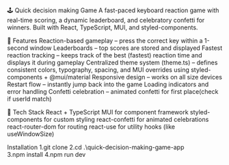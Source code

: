 🕹️ Quick decision making Game
A fast-paced keyboard reaction game with real-time scoring, a dynamic leaderboard, and celebratory confetti for winners. Built with React, TypeScript, MUI, and styled-components.

🚀 Features
Reaction-based gameplay – press the correct key within a 1-second window
Leaderboards – top scores are stored and displayed
Fastest reaction tracking – keeps track of the best (fastest) reaction time and displays it during gameplay
Centralized theme system (theme.ts) – defines consistent colors, typography, spacing, and MUI overrides using styled-components + @mui/material
Responsive design – works on all size devices
Restart flow – instantly jump back into the game
Loading indicators and error handling
Confetti celebration – animated confetti for first place(check if userId match)

🧱 Tech Stack
React + TypeScript
MUI for component framework
styled-components for custom styling
react-confetti for animated celebrations
react-router-dom for routing
react-use for utility hooks (like useWindowSize)


Installation
1.git clone
2.cd .\quick-decision-making-game-app\
3.npm install
4.npm run dev
